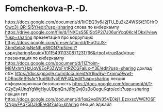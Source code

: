 # Fomchenkova-P.-D.
https://docs.google.com/document/d/1iiOEQ3y6J2jTU_Eu2kZ4WSStE1GHrOCwc3I-QR-Sj5Y/edit?usp=sharing  слова по киберкампу
https://drive.google.com/file/d/1NXCsS5EISb5P2i7J06unYcq0KcI4Okxl/view?usp=sharing презентация про коррупцию
https://docs.google.com/presentation/d/1FqGUJS-3bmSeIaXijsNeNtLg89ON7tp5/edit?usp=sharing&ouid=101154911330871231766&rtpof=true&sd=true презентация по киберкампу
https://docs.google.com/document/d/11ZYoim-M8MxhrYHzUqV8EoP3ZWoFVtRZCGFaiLx-Y3E/edit?usp=sharing доклад обж
https://docs.google.com/document/d/1ljwSw-Yxmnu9wwt-hDRqc8nBRsArYfud6bl1ycEWF4Q/edit?usp=sharing лекция информационная безопасность 
https://docs.google.com/document/d/1-C2yEyAUnqYgWgHyuUDpnQrtJtRgQvjOs3oOeguKqro/edit?usp=sharing лекция гит
https://docs.google.com/document/d/1qs2vq0N35VE0kj1_EzxxscVWEfOSFQNpwFAq75DJ1dE/edit?usp=sharing лекция эджайл
